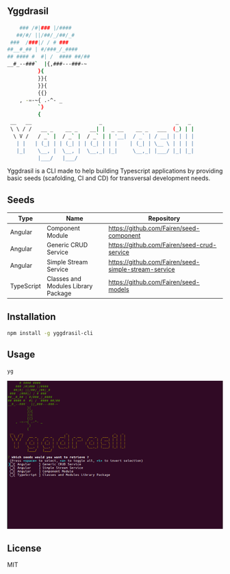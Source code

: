 ## Yggdrasil

```bash
    ### /#|### |/####
   ##/#/ ||/##/_/##/_#
 ###  /###|/ / # ###
##__#_## | #/###_/_####
## #### #  #| /  #### ##/##
__#_--###`  |{,###---###-~
          }{
          }}{
          }}{
          {{}
    , -=-~{ .-^- _
          `}
          {
 __   __                      _                        _   _
 \ \ / /   __ _    __ _    __| |  _ __    __ _   ___  (_) | |
  \ V /   / _` |  / _` |  / _` | | '__|  / _` | / __| | | | |
   | |   | (_| | | (_| | | (_| | | |    | (_| | \__ \ | | | |
   |_|    \__, |  \__, |  \__,_| |_|     \__,_| |___/ |_| |_|
          |___/   |___/
```
Yggdrasil is a CLI made to help building Typescript applications by providing basic seeds (scafolding, CI and CD) for transversal development needs.

## Seeds

|  Type   |  Name   |  Repository  |
| ------- | ------- | -----------  |
| Angular | Component Module | https://github.com/Fairen/seed-component |
| Angular | Generic CRUD Service | https://github.com/Fairen/seed-crud-service |
| Angular | Simple Stream Service | https://github.com/Fairen/seed-simple-stream-service |
| TypeScript | Classes and Modules Library Package | https://github.com/Fairen/seed-models |

## Installation

```bash
npm install -g yggdrasil-cli
```

## Usage

```bash
yg
```

![Gif Example](https://raw.githubusercontent.com/Fairen/yggdrasil/master/img/example.gif "GIF Example")


## License

MIT


